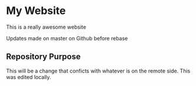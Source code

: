 # My Website

This is a really awesome website

Updates made on master on Github before rebase

## Repository Purpose

This will be a change that conficts
with whatever is on the remote side.
This was edited locally.